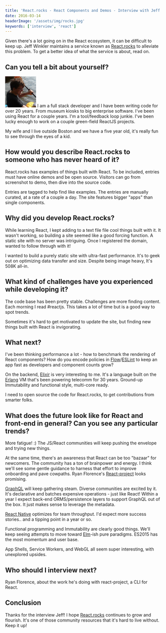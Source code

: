 ```yaml
---
title: 'React.rocks - React Components and Demos - Interview with Jeff Winkler'
date: 2016-03-14
headerImage: '/assets/img/rocks.jpg'
keywords: ['interview', 'react']
---
```


Given there's a lot going on in the React ecosystem, it can be difficult to keep up. Jeff Winkler maintains a service known as [React.rocks](https://react.rocks/) to alleviate this problem. To get a better idea of what the service is about, read on.

## Can you tell a bit about yourself?

<p>
<span class="author">
  <img
    src="/assets/img/interviews/jeff.jpg"
    alt="Jeff Winkler" class='author' width='100' height='100' />
</span>
I am a full stack developer and I have been writing code for over 20 years. From museum kiosks to big enterprise software. I've been using React for a couple years. I'm a tool/feedback loop junkie. I've been lucky enough to work on a couple green-field ReactJS projects.
</p>

My wife and I live outside Boston and we have a five year old, it's really fun to see through the eyes of a kid.

## How would you describe React.rocks to someone who has never heard of it?

React.rocks has examples of things built with React. To be included, entries must have online demos and be open source. Visitors can go from screenshot to demo, then dive into the source code.

Entries are tagged to help find like examples. The entries are manually curated, at a rate of a couple a day. The site features bigger "apps" than single components.

## Why did you develop React.rocks?

While learning React, I kept adding to a text file file cool things built with it. It wasn't working, so building a site seemed like a good forcing function. A static site with no server was intriguing. Once I registered the domain, wanted to follow through with it!

I wanted to build a purely static site with ultra-fast performance. It's to geek out on optimizing data transfer and size. Despite being image heavy, It's 508K all-in.

## What kind of challenges have you experienced while developing it?

The code base has been pretty stable. Challenges are more finding content. Each morning I read #reactjs. This takes a lot of time but is a good way to spot trends.

Sometimes it's hard to get motivated to update the site, but finding new things built with React is invigorating.

## What next?

I've been thinking performance a lot - how to benchmark the rendering of React components? How do you encode policies in [Flow](http://flowtype.org/)/[ESLint](http://eslint.org/) to keep an app fast as developers and component counts grow?

On the backend, [Elixir](http://elixir-lang.org/) is very interesting to me. It's a language built on the [Erlang](https://www.erlang.org/) VM that's been powering telecomm for 30 years. Ground-up Immutability and functional style, multi-core ready.

I need to open source the code for React.rocks, to get contributions from smarter folks.

## What does the future look like for React and front-end in general? Can you see any particular trends?

More fatigue! :) The JS/React communities will keep pushing the envelope and trying new things.

At the same time, there's an awareness that React can be too "bazaar" for newcomers.  The community has a ton of brainpower and energy. I think we'll see some gentle guidance to harness that effort to improve onboarding and pave cowpaths. Ryan Florence's [React-project](https://github.com/ryanflorence/react-project) looks promising.

[GraphQL](https://facebook.github.io/graphql/) will keep gathering steam. Diverse communities are excited by it. It's declarative and batches expensive operations - just like React! Within a year I expect back-end ORMS/persistence layers to support GraphQL out of the box. It just makes sense to leverage the metadata.

[React Native](https://facebook.github.io/react-native/) optimizes for team throughput. I'd expect more success stories.. and a tipping point in a year or so.

Functional programming and Immutability are clearly good things. We'll keep seeing attempts to move toward [Elm](http://elm-lang.org/)-ish pure paradigms. ES2015 has the most momentum and user base.

App Shells, Service Workers, and WebGL all seem super interesting, with unexplored upsides.

## Who should I interview next?

Ryan Florence, about the work he's doing with react-project, a CLI for React.

## Conclusion

Thanks for the interview Jeff! I hope [React.rocks](https://react.rocks/)  continues to grow and flourish. It's one of those community resources that it's hard to live without. Keep it up!
